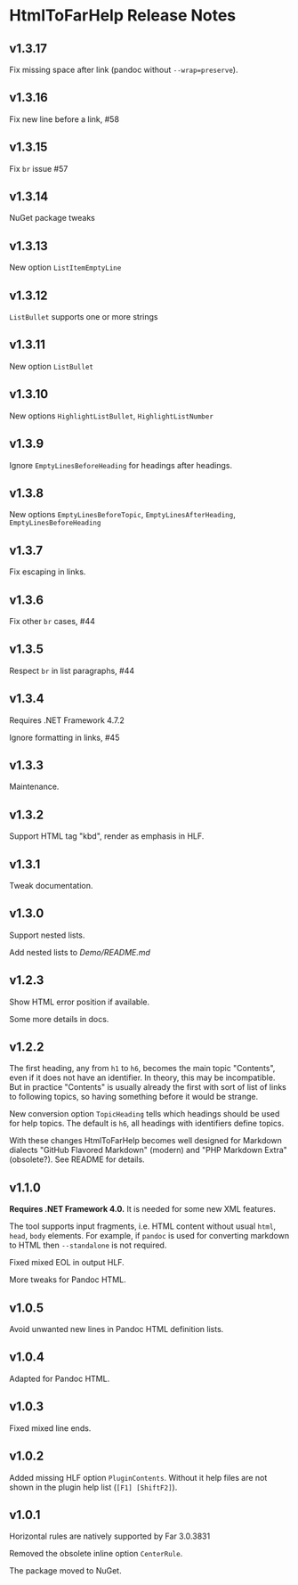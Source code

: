 # HtmlToFarHelp Release Notes

## v1.3.17

Fix missing space after link (pandoc without `--wrap=preserve`).

## v1.3.16

Fix new line before a link, #58

## v1.3.15

Fix `br` issue #57

## v1.3.14

NuGet package tweaks

## v1.3.13

New option `ListItemEmptyLine`

## v1.3.12

`ListBullet` supports one or more strings

## v1.3.11

New option `ListBullet`

## v1.3.10

New options `HighlightListBullet`, `HighlightListNumber`

## v1.3.9

Ignore `EmptyLinesBeforeHeading` for headings after headings.

## v1.3.8

New options `EmptyLinesBeforeTopic`, `EmptyLinesAfterHeading`, `EmptyLinesBeforeHeading`

## v1.3.7

Fix escaping in links.

## v1.3.6

Fix other `br` cases, #44

## v1.3.5

Respect `br` in list paragraphs, #44

## v1.3.4

Requires .NET Framework 4.7.2

Ignore formatting in links, #45

## v1.3.3

Maintenance.

## v1.3.2

Support HTML tag "kbd", render as emphasis in HLF.

## v1.3.1

Tweak documentation.

## v1.3.0

Support nested lists.

Add nested lists to *Demo/README.md*

## v1.2.3

Show HTML error position if available.

Some more details in docs.

## v1.2.2

The first heading, any from `h1` to `h6`, becomes the main topic "Contents",
even if it does not have an identifier. In theory, this may be incompatible.
But in practice "Contents" is usually already the first with sort of list of
links to following topics, so having something before it would be strange.

New conversion option `TopicHeading` tells which headings should be used for
help topics. The default is `h6`, all headings with identifiers define topics.

With these changes HtmlToFarHelp becomes well designed for Markdown dialects
"GitHub Flavored Markdown" (modern) and "PHP Markdown Extra" (obsolete?).
See README for details.

## v1.1.0

**Requires .NET Framework 4.0.** It is needed for some new XML features.

The tool supports input fragments, i.e. HTML content without usual `html`,
`head`, `body` elements. For example, if `pandoc` is used for converting
markdown to HTML then `--standalone` is not required.

Fixed mixed EOL in output HLF.

More tweaks for Pandoc HTML.

## v1.0.5

Avoid unwanted new lines in Pandoc HTML definition lists.

## v1.0.4

Adapted for Pandoc HTML.

## v1.0.3

Fixed mixed line ends.

## v1.0.2

Added missing HLF option `PluginContents`. Without it help files are not shown
in the plugin help list (`[F1] [ShiftF2]`).

## v1.0.1

Horizontal rules are natively supported by Far 3.0.3831

Removed the obsolete inline option `CenterRule`.

The package moved to NuGet.
